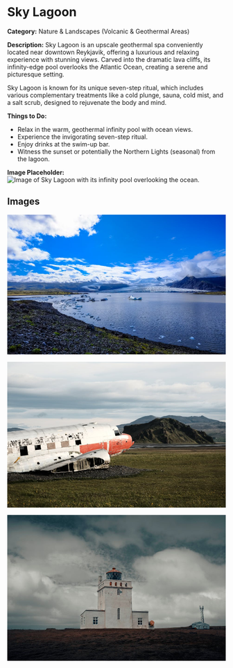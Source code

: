 # Sky Lagoon

**Category:** Nature & Landscapes (Volcanic & Geothermal Areas)

**Description:**
Sky Lagoon is an upscale geothermal spa conveniently located near downtown Reykjavik, offering a luxurious and relaxing experience with stunning views. Carved into the dramatic lava cliffs, its infinity-edge pool overlooks the Atlantic Ocean, creating a serene and picturesque setting.

Sky Lagoon is known for its unique seven-step ritual, which includes various complementary treatments like a cold plunge, sauna, cold mist, and a salt scrub, designed to rejuvenate the body and mind.

**Things to Do:**
*   Relax in the warm, geothermal infinity pool with ocean views.
*   Experience the invigorating seven-step ritual.
*   Enjoy drinks at the swim-up bar.
*   Witness the sunset or potentially the Northern Lights (seasonal) from the lagoon.

**Image Placeholder:**
![Image of Sky Lagoon with its infinity pool overlooking the ocean.](placeholder_sky_lagoon.jpg)

## Images

![Sky Lagoon - Image 1](../attraction_images/sky_lagoon/sky_lagoon_pexels_623494a8.jpg)

![Sky Lagoon - Image 2](../attraction_images/sky_lagoon/sky_lagoon_pexels_7c74af15.jpg)

![Sky Lagoon - Image 3](../attraction_images/sky_lagoon/sky_lagoon_pexels_8db9b68a.jpg)